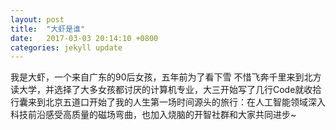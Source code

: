 ```yaml
---
layout: post
title:  "大虾是谁"
date:   2017-03-03 20:14:10 +0800
categories: jekyll update
---
```

我是大虾，一个来自广东的90后女孩，五年前为了看下雪 不惜飞奔千里来到北方读大学，并选择了大多女孩都讨厌的计算机专业，大三开始写了几行Code就收拾行囊来到北京五道口开始了我的人生第一场时间源头的旅行：在人工智能领域深入科技前沿感受高质量的磁场弯曲，也加入烧脑的开智社群和大家共同进步~
